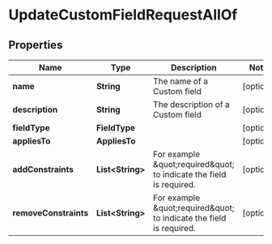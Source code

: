 

# UpdateCustomFieldRequestAllOf


## Properties

Name | Type | Description | Notes
------------ | ------------- | ------------- | -------------
**name** | **String** | The name of a Custom field |  [optional]
**description** | **String** | The description of a Custom field |  [optional]
**fieldType** | **FieldType** |  |  [optional]
**appliesTo** | **AppliesTo** |  |  [optional]
**addConstraints** | **List&lt;String&gt;** | For example \&quot;required\&quot; to indicate the field is required. |  [optional]
**removeConstraints** | **List&lt;String&gt;** | For example \&quot;required\&quot; to indicate the field is required. |  [optional]



